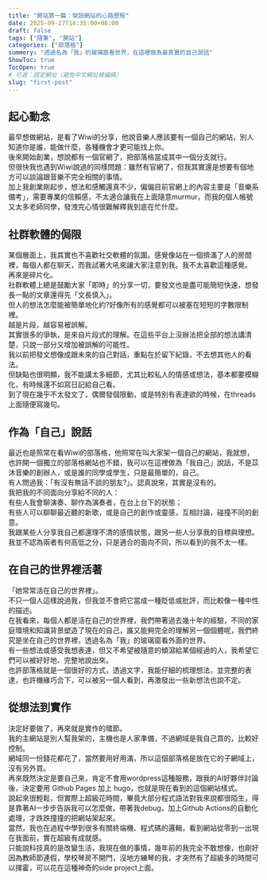 ```yaml
---
title: "開站第一篇：架設網站的心路歷程"
date: 2025-09-27T14:35:00+08:00
draft: false
tags: ["隨筆", "開站"]
categories: ["部落格"]
summery: "透過名為「我」的玻璃窗看世界，在這裡做為最真實的自己說話"
ShowToc: true
TocOpen: true
# 可選：固定網址（避免中文網址被編碼）
slug: "first-post"
---
```

<!--more-->
## 起心動念
最早想做網站，是看了Wiwi的分享，他說音樂人應該要有一個自己的網站，別人知道你是誰，能做什麼，各種機會才更可能找上你。  
後來開始創業，想說都有一個官網了，把部落格當成其中一個分支就行。  
但很快我也遇到Wiwi說過的同樣問題：雖然有官網了，但我其實還是想要有個地方可以談論跟音樂不完全相關的事情。  
加上我創業剛起步，想法和感觸還真不少，偏偏目前官網上的內容主要是「音樂系備考」，需要專業的信賴感，不太適合讓我在上面隨意murmur，而我的個人帳號又太多老師同學，發洩完心情很難解釋我到底在忙什麼。 

## 社群軟體的侷限
某個層面上，我其實也不喜歡社交軟體的氛圍。感覺像站在一個擠滿了人的房間裡，每個人都在聊天，而我試著大吼來讓大家注意到我。我不太喜歡這種感覺。  
再來是碎片化。  
社群軟體上總是鼓勵大家「即時」的分享一切，要發文也是盡可能簡短快速，想發長一點的文章還得先「文長慎入」。  
但人的想法怎麼能被簡單地化約?好像所有的感覺都可以被塞在短短的字數限制裡。  
    越是片段，越容易被誤解。  
其實很多的爭執，是來自片段式的理解。在這些平台上沒辦法把全部的想法講清楚，只說一部分又增加被誤解的可能性。  
我以前把發文想像成跟未來的自己對話，重點在於留下紀錄，不去想其他人的看法。  
但缺點也很明顯，我不能講太多細節，尤其比較私人的情感或想法，基本都要模糊化，有時候還不如寫日記給自己看。  
到了現在幾乎不太發文了，偶爾發個限動，或是特別有表達欲的時候，在threads上面隨便寫幾句。  

## 作為「自己」說話
最近也是照常在看Wiwi的部落格，他照常在叫大家架一個自己的網站，我就想，也許開一個獨立的部落格網站也不錯，我可以在這裡做為「我自己」說話，不是苡沐音樂的創辦人，或是誰的同學或學生，只是最簡單的，自己。  
有人問過我：「有沒有無話不談的朋友?」。認真說來，其實是沒有的。  
我把我的不同面向分享給不同的人：  
有些人我會聊演奏、聊作為演奏者，在台上台下的狀態；  
有些人可以聊聊最近聽的新歌，或是自己的創作或靈感，互相討論，碰撞不同的創意。  
我跟某些人分享我自己都還理不清的感情狀態，跟另一些人分享我的目標與理想。  
我並不認為兩者有何高低之分，只是適合的面向不同，所以看到的我不太一樣。  

## 在自己的世界裡活著
「她常常活在自己的世界裡」。  
不只一個人這樣說過我，但我並不會把它當成一種貶低或批評，而比較像一種中性的描述。  
在我看來，每個人都是活在自己的世界裡，我們帶著過去幾十年的經驗，不同的家庭環境和知識背景塑造了現在的自己，誰又能夠完全的理解另一個個體呢，我們終究是坐在自己的世界裡，透過名為「我」的玻璃窗看外面的世界。  
有一些想法或感受我想表達，但又不希望被隨意的傾瀉給某個經過的人，我希望它們可以被好好地、完整地說出來。  
也許部落格就是一個很好的方式，透過文字，我能仔細的梳理想法，並完整的表達，也許機緣巧合下，可以被另一個人看到，再激發出一些新想法也說不定。  

## 從想法到實作
決定好要做了，再來就是實作的環節。  
我的主網站是別人幫我架的，主機也是人家準備，不過網域是我自己買的，比較好控制。  
網域同一份錢花都花了，當然要用好用滿，所以這個部落格是放在它的子網域上，沒有另外買。  
再來既然決定是要自己來，肯定不會用wordpress這種服務，跟我的AI好夥伴討論後，決定要用 Github Pages 加上 hugo，也就是現在看到的這個網站樣式。  
說起來很輕鬆，但實際上超級花時間，畢竟大部分程式語法對我來說都很陌生，得是靠著AI一步步告訴我可以怎麼做，帶著我debug，加上Github Actions的自動化處理，才跌跌撞撞的把網站架起來。  
當然，我也在過程中學到很多有關終端機、程式碼的邏輯，看到網站從零到一出現在我面前，實在超級有成就感。  
只能說科技真的是改變生活，我現在做的事情，幾年前的我完全不敢想像，也剛好因為教師節連假，學校琴房不開門，沒地方練琴的我，才突然有了超級多的時間可以揮霍，可以花在這種神奇的side project上面。  
